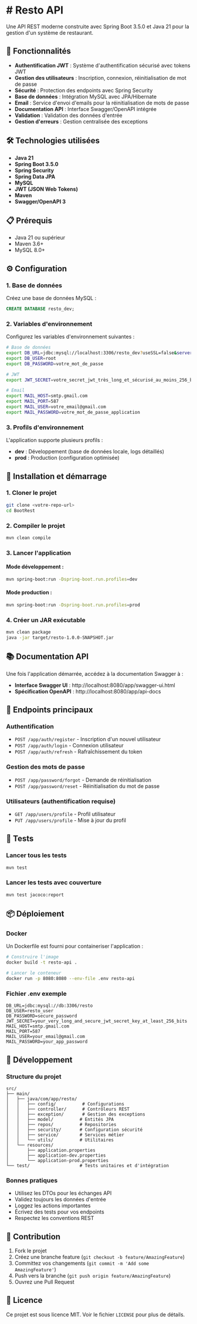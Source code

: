 # # Resto API

Une API REST moderne construite avec Spring Boot 3.5.0 et Java 21 pour la gestion d'un système de restaurant.

## 🚀 Fonctionnalités

- **Authentification JWT** : Système d'authentification sécurisé avec tokens JWT
- **Gestion des utilisateurs** : Inscription, connexion, réinitialisation de mot de passe
- **Sécurité** : Protection des endpoints avec Spring Security
- **Base de données** : Intégration MySQL avec JPA/Hibernate
- **Email** : Service d'envoi d'emails pour la réinitialisation de mots de passe
- **Documentation API** : Interface Swagger/OpenAPI intégrée
- **Validation** : Validation des données d'entrée
- **Gestion d'erreurs** : Gestion centralisée des exceptions

## 🛠️ Technologies utilisées

- **Java 21**
- **Spring Boot 3.5.0**
- **Spring Security**
- **Spring Data JPA**
- **MySQL**
- **JWT (JSON Web Tokens)**
- **Maven**
- **Swagger/OpenAPI 3**

## 📋 Prérequis

- Java 21 ou supérieur
- Maven 3.6+
- MySQL 8.0+

## ⚙️ Configuration

### 1. Base de données

Créez une base de données MySQL :

```sql
CREATE DATABASE resto_dev;
```

### 2. Variables d'environnement

Configurez les variables d'environnement suivantes :

```bash
# Base de données
export DB_URL=jdbc:mysql://localhost:3306/resto_dev?useSSL=false&serverTimezone=UTC
export DB_USER=root
export DB_PASSWORD=votre_mot_de_passe

# JWT
export JWT_SECRET=votre_secret_jwt_très_long_et_sécurisé_au_moins_256_bits

# Email
export MAIL_HOST=smtp.gmail.com
export MAIL_PORT=587
export MAIL_USER=votre_email@gmail.com
export MAIL_PASSWORD=votre_mot_de_passe_application
```

### 3. Profils d'environnement

L'application supporte plusieurs profils :

- **dev** : Développement (base de données locale, logs détaillés)
- **prod** : Production (configuration optimisée)

## 🚀 Installation et démarrage

### 1. Cloner le projet

```bash
git clone <votre-repo-url>
cd BootRest
```

### 2. Compiler le projet

```bash
mvn clean compile
```

### 3. Lancer l'application

#### Mode développement :
```bash
mvn spring-boot:run -Dspring-boot.run.profiles=dev
```

#### Mode production :
```bash
mvn spring-boot:run -Dspring-boot.run.profiles=prod
```

### 4. Créer un JAR exécutable

```bash
mvn clean package
java -jar target/resto-1.0.0-SNAPSHOT.jar
```

## 📚 Documentation API

Une fois l'application démarrée, accédez à la documentation Swagger à :

- **Interface Swagger UI** : http://localhost:8080/app/swagger-ui.html  
- **Spécification OpenAPI** : http://localhost:8080/app/api-docs

## 🔗 Endpoints principaux

### Authentification
- `POST /app/auth/register` - Inscription d'un nouvel utilisateur
- `POST /app/auth/login` - Connexion utilisateur
- `POST /app/auth/refresh` - Rafraîchissement du token

### Gestion des mots de passe
- `POST /app/password/forgot` - Demande de réinitialisation
- `POST /app/password/reset` - Réinitialisation du mot de passe

### Utilisateurs (authentification requise)
- `GET /app/users/profile` - Profil utilisateur
- `PUT /app/users/profile` - Mise à jour du profil

## 🧪 Tests

### Lancer tous les tests
```bash
mvn test
```

### Lancer les tests avec couverture
```bash
mvn test jacoco:report
```

## 📦 Déploiement

### Docker

Un Dockerfile est fourni pour containeriser l'application :

```bash
# Construire l'image
docker build -t resto-api .

# Lancer le conteneur
docker run -p 8080:8080 --env-file .env resto-api
```

### Fichier .env exemple

```env
DB_URL=jdbc:mysql://db:3306/resto
DB_USER=resto_user
DB_PASSWORD=secure_password
JWT_SECRET=your_very_long_and_secure_jwt_secret_key_at_least_256_bits
MAIL_HOST=smtp.gmail.com
MAIL_PORT=587
MAIL_USER=your_email@gmail.com
MAIL_PASSWORD=your_app_password
```

## 🔧 Développement

### Structure du projet

```
src/
├── main/
│   ├── java/com/app/resto/
│   │   ├── config/          # Configurations
│   │   ├── controller/      # Contrôleurs REST
│   │   ├── exception/       # Gestion des exceptions
│   │   ├── model/          # Entités JPA
│   │   ├── repos/          # Repositories
│   │   ├── security/       # Configuration sécurité
│   │   ├── service/        # Services métier
│   │   └── utils/          # Utilitaires
│   └── resources/
│       ├── application.properties
│       ├── application-dev.properties
│       └── application-prod.properties
└── test/                   # Tests unitaires et d'intégration
```

### Bonnes pratiques

- Utilisez les DTOs pour les échanges API
- Validez toujours les données d'entrée
- Loggez les actions importantes
- Écrivez des tests pour vos endpoints
- Respectez les conventions REST

## 🤝 Contribution

1. Fork le projet
2. Créez une branche feature (`git checkout -b feature/AmazingFeature`)
3. Committez vos changements (`git commit -m 'Add some AmazingFeature'`)
4. Push vers la branche (`git push origin feature/AmazingFeature`)
5. Ouvrez une Pull Request

## 📄 Licence

Ce projet est sous licence MIT. Voir le fichier `LICENSE` pour plus de détails.
